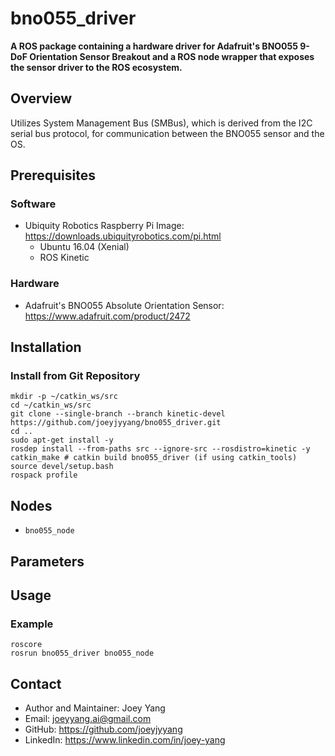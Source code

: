 # bno055_driver
**A ROS package containing a hardware driver for Adafruit's BNO055 9-DoF Orientation Sensor Breakout and a ROS node wrapper that exposes the sensor driver to the ROS ecosystem.**

## Overview
Utilizes System Management Bus (SMBus), which is derived from the I2C serial bus protocol, for communication between the BNO055 sensor and the OS.
## Prerequisites
### Software
- Ubiquity Robotics Raspberry Pi Image: https://downloads.ubiquityrobotics.com/pi.html
	- Ubuntu 16.04 (Xenial)
	- ROS Kinetic
### Hardware
- Adafruit's BNO055 Absolute Orientation Sensor: https://www.adafruit.com/product/2472

## Installation
### Install from Git Repository
```
mkdir -p ~/catkin_ws/src
cd ~/catkin_ws/src
git clone --single-branch --branch kinetic-devel https://github.com/joeyjyyang/bno055_driver.git
cd .. 
sudo apt-get install -y
rosdep install --from-paths src --ignore-src --rosdistro=kinetic -y
catkin_make # catkin build bno055_driver (if using catkin_tools)
source devel/setup.bash
rospack profile
```

## Nodes
- `bno055_node`

## Parameters

## Usage
### Example
```
roscore
rosrun bno055_driver bno055_node
```

## Contact
- Author and Maintainer: Joey Yang
- Email: joeyyang.ai@gmail.com
- GitHub: https://github.com/joeyjyyang
- LinkedIn: https://www.linkedin.com/in/joey-yang
